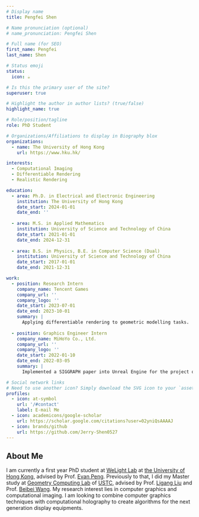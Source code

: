 ```yaml
---
# Display name
title: Pengfei Shen

# Name pronunciation (optional)
# name_pronunciation: Pengfei Shen

# Full name (for SEO)
first_name: Pengfei
last_name: Shen

# Status emoji
status:
  icon: ☕️

# Is this the primary user of the site?
superuser: true

# Highlight the author in author lists? (true/false)
highlight_name: true

# Role/position/tagline
role: PhD Student

# Organizations/Affiliations to display in Biography blox
organizations:
  - name: The University of Hong Kong
    url: https://www.hku.hk/

interests:
  - Computational Imaging
  - Differentiable Rendering
  - Realistic Rendering

education:
  - area: Ph.D. in Electrical and Electronic Engineering
    institution: The University of Hong Kong
    date_start: 2024-01-01
    date_end: ''
    
  - area: M.S. in Applied Mathematics
    institution: University of Science and Technology of China
    date_start: 2021-01-01
    date_end: 2024-12-31
  
  - area: B.S. in Physics, B.E. in Computer Science (Dual)
    institution: University of Science and Technology of China
    date_start: 2017-01-01
    date_end: 2021-12-31

work:
  - position: Research Intern
    company_name: Tencent Games
    company_url: ''
    company_logo: ''
    date_start: 2023-07-01
    date_end: 2023-10-01
    summary: |
      Applying differentiable rendering to geometric modelling tasks.
      
  - position: Graphics Engineer Intern
    company_name: MiHoYo Co., Ltd.
    company_url: ''
    company_logo: ''
    date_start: 2022-01-10
    date_end: 2022-03-05
    summary: |
      Implemented a SIGGRAPH paper into Unreal Engine for the project of N0va Lumi.

# Social network links
# Need to use another icon? Simply download the SVG icon to your `assets/media/icons/` folder.
profiles:
  - icon: at-symbol
    url: '/#contact'
    label: E-mail Me
  - icon: academicons/google-scholar
    url: https://scholar.google.com/citations?user=02yniQsAAAAJ
  - icon: brands/github
    url: https://github.com/Jerry-Shen0527
---
```


## About Me

I am currently a first year PhD student at [WeLight Lab](https://hku.welight.fun/) at [the University of Hong Kong](https://www.hku.hk/), advised by Prof. [Evan Peng](https://www.eee.hku.hk/~evanpeng/). Previously to that, I did my Master study at [Geometry Computing Lab](http://gcl.ustc.edu.cn/) of [USTC](https://www.ustc.edu.cn/), advised by Prof. [Ligang Liu](http://staff.ustc.edu.cn/~lgliu/) and Prof. [Beibei Wang](https://wangningbei.github.io/). My research interest lies in computer graphics and computational imaging. I am looking to combine computer graphics techniques with computational holography to create algorithms for the next generation display equipments.